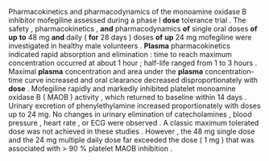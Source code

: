 Pharmacokinetics and pharmacodynamics of the monoamine oxidase B inhibitor mofegiline assessed during a phase I **dose** tolerance trial . The safety , pharmacokinetics , **and** pharmacodynamics **of** single oral doses **of** **up** **to** 48 mg **and** daily ( **for** 28 days ) doses **of** **up** 24 mg mofegiline were investigated in healthy male volunteers . **Plasma** pharmacokinetics indicated rapid absorption and elimination : time to reach maximum concentration occurred at about 1 hour ; half-life ranged from 1 to 3 hours . Maximal **plasma** concentration and area under the **plasma** concentration-time curve increased and oral clearance decreased disproportionately with **dose** . Mofegiline rapidly and markedly inhibited platelet monoamine oxidase B ( MAOB ) activity , which returned to baseline within 14 days . Urinary excretion of phenylethylamine increased proportionately with doses up to 24 mg. No changes in urinary elimination of catecholamines , blood pressure , heart rate , or ECG were observed . A classic maximum tolerated dose was not achieved in these studies . However , the 48 mg single dose and the 24 mg multiple daily dose far exceeded the dose ( 1 mg ) that was associated with > 90 % platelet MAOB inhibition . 